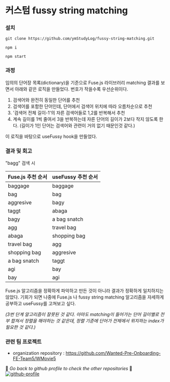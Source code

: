 # 커스텀 fussy string matching

### 설치

```
git clone https://github.com/ymStudyLog/fussy-string-matching.git

npm i

npm start
```

### 과정

임의의 단어장 목록(dictionary)을 기준으로 Fuse.js 라이브러리 matching 결과를 보면서 아래와 같은 로직을 만들었다. 번호가 작을수록 우선순위이다.

1. 검색어와 완전히 동일한 단어를 추천
2. 검색어를 포함한 단어인데, 단어에서 검색어 위치에 따라 오름차순으로 추천
3. '검색어 전체 길이-1'의 자른 검색어들로 1,2를 반복해서 추천
4. 계속 길이를 1씩 줄여서 3을 반복하는데 자른 단어의 길이가 2보다 작지 않도록 한다. (길이가 1인 단어는 검색어와 관련이 거의 없기 때문인것 같다.)

이 로직을 바탕으로 useFussy hook을 만들었다.

### 결과 및 회고

"bagg" 검색 시

|  Fuse.js 추천 순서       |  useFussy 추천 순서         |
| ----------------------- | -------------------------- |
|    baggage    |   baggage    |
|    bag    |    bag     |
|    aggresive    |    bagy     |
|    taggt    |    abaga     |
|    bagy    |    a bag snatch     |
|   agg     |    travel bag     |
|   abaga     |    shopping bag     |
|   travel bag     |    agg     |
|    shopping bag    |    aggresive     |
|    a bag snatch    |    taggt     |
|    agi    |    bay     |
|    bay   |    agi     |

Fuse.js 알고리즘을 정확하게 파악하고 만든 것이 아니라 결과가 정확하게 일치하지는 않았다. 기회가 되면 나중에 Fuse.js 나 fussy string matching 알고리즘을 자세하게 공부하고 useFussy를 고쳐보고 싶다.

_(3번 단계 알고리즘이 잘못된 것 같다. 아마도 matching이 들어가는 단어 길이별로 전부 합쳐서 정렬을 해야하는 것 같은데, 정렬 기준에 단어가 전체에서 위치하는 index가 필요한 것 같다.)_

### 관련 팀 프로젝트 

- organization repository : https://github.com/Wanted-Pre-Onboarding-FE-Team5/WMovie5

:eyes: _Go back to github profile to check the other repositories_ :eyes:
[![github-profile](https://img.shields.io/badge/Github-Profile-blue?style=flat&logo=Git&logoColor=F05032)](https://github.com/ymStudyLog?tab=repositories)
